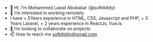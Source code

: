 - 👋 Hi, I’m Mohammed Lawal Abubakar (@softdiddy)
- 👀 I’m interested in working remotely 
- I have + 5Years experience in HTML, CSS, Javascript and PHP, + 3 Years Laravel, + 2 years experience in ReactJs, VueJs
- 💞️ I’m looking to collaborate on projects
- 📫 How to reach me softdiddy@gmail.com

<!---
softdiddy/softdiddy is a ✨ special ✨ repository because its `README.md` (this file) appears on your GitHub profile.
You can click the Preview link to take a look at your changes.
--->
